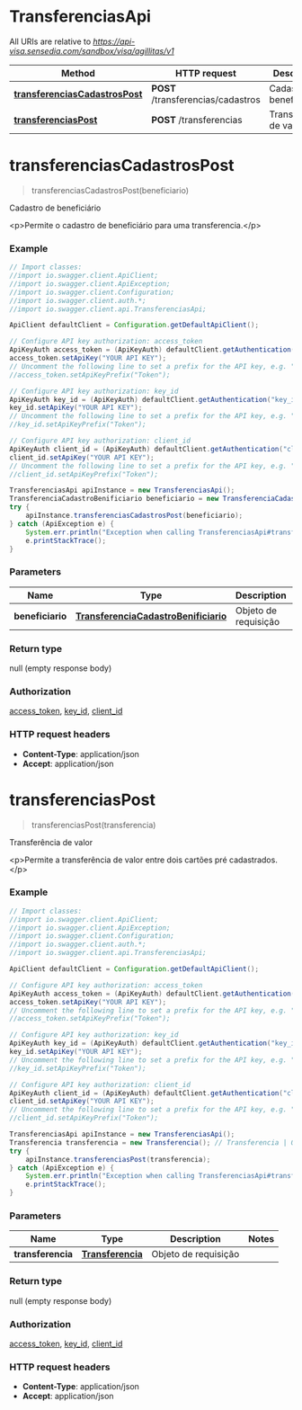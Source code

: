# TransferenciasApi

All URIs are relative to *https://api-visa.sensedia.com/sandbox/visa/agillitas/v1*

Method | HTTP request | Description
------------- | ------------- | -------------
[**transferenciasCadastrosPost**](TransferenciasApi.md#transferenciasCadastrosPost) | **POST** /transferencias/cadastros | Cadastro de beneficiário
[**transferenciasPost**](TransferenciasApi.md#transferenciasPost) | **POST** /transferencias | Transferência de valor


<a name="transferenciasCadastrosPost"></a>
# **transferenciasCadastrosPost**
> transferenciasCadastrosPost(beneficiario)

Cadastro de beneficiário

&lt;p&gt;Permite o cadastro de beneficiário para uma transferencia.&lt;/p&gt;

### Example
```java
// Import classes:
//import io.swagger.client.ApiClient;
//import io.swagger.client.ApiException;
//import io.swagger.client.Configuration;
//import io.swagger.client.auth.*;
//import io.swagger.client.api.TransferenciasApi;

ApiClient defaultClient = Configuration.getDefaultApiClient();

// Configure API key authorization: access_token
ApiKeyAuth access_token = (ApiKeyAuth) defaultClient.getAuthentication("access_token");
access_token.setApiKey("YOUR API KEY");
// Uncomment the following line to set a prefix for the API key, e.g. "Token" (defaults to null)
//access_token.setApiKeyPrefix("Token");

// Configure API key authorization: key_id
ApiKeyAuth key_id = (ApiKeyAuth) defaultClient.getAuthentication("key_id");
key_id.setApiKey("YOUR API KEY");
// Uncomment the following line to set a prefix for the API key, e.g. "Token" (defaults to null)
//key_id.setApiKeyPrefix("Token");

// Configure API key authorization: client_id
ApiKeyAuth client_id = (ApiKeyAuth) defaultClient.getAuthentication("client_id");
client_id.setApiKey("YOUR API KEY");
// Uncomment the following line to set a prefix for the API key, e.g. "Token" (defaults to null)
//client_id.setApiKeyPrefix("Token");

TransferenciasApi apiInstance = new TransferenciasApi();
TransferenciaCadastroBenificiario beneficiario = new TransferenciaCadastroBenificiario(); // TransferenciaCadastroBenificiario | Objeto de requisição
try {
    apiInstance.transferenciasCadastrosPost(beneficiario);
} catch (ApiException e) {
    System.err.println("Exception when calling TransferenciasApi#transferenciasCadastrosPost");
    e.printStackTrace();
}
```

### Parameters

Name | Type | Description  | Notes
------------- | ------------- | ------------- | -------------
 **beneficiario** | [**TransferenciaCadastroBenificiario**](TransferenciaCadastroBenificiario.md)| Objeto de requisição |

### Return type

null (empty response body)

### Authorization

[access_token](../README.md#access_token), [key_id](../README.md#key_id), [client_id](../README.md#client_id)

### HTTP request headers

 - **Content-Type**: application/json
 - **Accept**: application/json

<a name="transferenciasPost"></a>
# **transferenciasPost**
> transferenciasPost(transferencia)

Transferência de valor

&lt;p&gt;Permite a transferência de valor entre dois cartões pré cadastrados.&lt;/p&gt;

### Example
```java
// Import classes:
//import io.swagger.client.ApiClient;
//import io.swagger.client.ApiException;
//import io.swagger.client.Configuration;
//import io.swagger.client.auth.*;
//import io.swagger.client.api.TransferenciasApi;

ApiClient defaultClient = Configuration.getDefaultApiClient();

// Configure API key authorization: access_token
ApiKeyAuth access_token = (ApiKeyAuth) defaultClient.getAuthentication("access_token");
access_token.setApiKey("YOUR API KEY");
// Uncomment the following line to set a prefix for the API key, e.g. "Token" (defaults to null)
//access_token.setApiKeyPrefix("Token");

// Configure API key authorization: key_id
ApiKeyAuth key_id = (ApiKeyAuth) defaultClient.getAuthentication("key_id");
key_id.setApiKey("YOUR API KEY");
// Uncomment the following line to set a prefix for the API key, e.g. "Token" (defaults to null)
//key_id.setApiKeyPrefix("Token");

// Configure API key authorization: client_id
ApiKeyAuth client_id = (ApiKeyAuth) defaultClient.getAuthentication("client_id");
client_id.setApiKey("YOUR API KEY");
// Uncomment the following line to set a prefix for the API key, e.g. "Token" (defaults to null)
//client_id.setApiKeyPrefix("Token");

TransferenciasApi apiInstance = new TransferenciasApi();
Transferencia transferencia = new Transferencia(); // Transferencia | Objeto de requisição
try {
    apiInstance.transferenciasPost(transferencia);
} catch (ApiException e) {
    System.err.println("Exception when calling TransferenciasApi#transferenciasPost");
    e.printStackTrace();
}
```

### Parameters

Name | Type | Description  | Notes
------------- | ------------- | ------------- | -------------
 **transferencia** | [**Transferencia**](Transferencia.md)| Objeto de requisição |

### Return type

null (empty response body)

### Authorization

[access_token](../README.md#access_token), [key_id](../README.md#key_id), [client_id](../README.md#client_id)

### HTTP request headers

 - **Content-Type**: application/json
 - **Accept**: application/json

